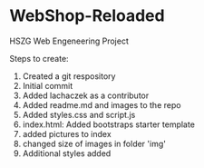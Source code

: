 # WebShop-Reloaded
HSZG Web Engeneering Project

Steps to create:
1. Created a git respository
2. Initial commit
3. Added lachaczek as a contributor
4. Added readme.md and images to the repo
5. Added styles.css and script.js
6. index.html: Added bootstraps starter template
7. added pictures to index
8. changed size of images in folder 'img'
9. Additional styles added